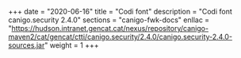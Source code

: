 +++
date        = "2020-06-16"
title       = "Codi font"
description = "Codi font canigo.security 2.4.0"
sections    = "canigo-fwk-docs"
enllac		= "https://hudson.intranet.gencat.cat/nexus/repository/canigo-maven2/cat/gencat/ctti/canigo.security/2.4.0/canigo.security-2.4.0-sources.jar"
weight		= 1
+++
